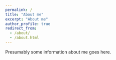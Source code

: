 ```yaml
---
permalink: /
title: "About me"
excerpt: "About me"
author_profile: true
redirect_from: 
  - /about/
  - /about.html
---
```


Presumably some information about me goes here.
